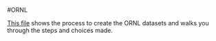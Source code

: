 #ORNL

[This file](creating-ORNL.ipynb) shows the process to create the ORNL datasets and walks you through the steps and choices made.
